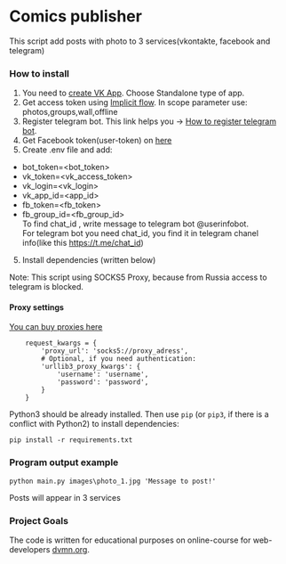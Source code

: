 # Comics publisher

This script add posts with photo to 3 services(vkontakte, facebook and telegram)

### How to install

1. You need to [create VK App](https://vk.com/apps?act=manage). Choose Standalone type of app.
2. Get access token using [Implicit flow](https://vk.com/dev/implicit_flow_user). In scope parameter use: photos,groups,wall,offline
3. Register telegram bot. This link helps you -> [How to register telegram bot](https://smmplanner.com/blog/otlozhennyj-posting-v-telegram/).
4. Get Facebook token(user-token) on [here](https://developers.facebook.com/tools/explorer/)
5. Create .env file and add:
 * bot_token=<bot_token>
 * vk_token=<vk_access_token>
 * vk_login=<vk_login>
 * vk_app_id=<app_id>
 * fb_token=<fb_token>
 * fb_group_id=<fb_group_id><br/>
To find chat_id , write message to telegram bot @userinfobot.<br/>
For telegram bot you need chat_id, you find it in telegram chanel info(like this https://t.me/chat_id)
5. Install dependencies (written below)

Note: This script using SOCKS5 Proxy, because from Russia access to telegram is blocked.
#### Proxy settings
[You can buy proxies here](https://proxy6.net)
```
    request_kwargs = {
        'proxy_url': 'socks5://proxy_adress',
        # Optional, if you need authentication:
        'urllib3_proxy_kwargs': {
            'username': 'username',
            'password': 'password',
        }
    }
```
Python3 should be already installed. 
Then use `pip` (or `pip3`, if there is a conflict with Python2) to install dependencies:
```
pip install -r requirements.txt
```
### Program output example
```
python main.py images\photo_1.jpg 'Message to post!'
```
Posts will appear in 3 services

### Project Goals

The code is written for educational purposes on online-course for web-developers [dvmn.org](https://dvmn.org/).